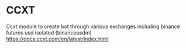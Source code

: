 # CCXT
Ccxt module to create bot through various exchanges including binance futures usd isolated (binanceusdm) 
https://docs.ccxt.com/en/latest/index.html
